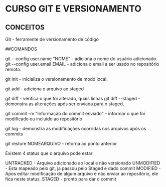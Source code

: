 # CURSO GIT E VERSIONAMENTO

## CONCEITOS
Git - ferramente de versionamento de código

##COMANDOS

git --config user.name "NOME" - adiciona o nome do usuário adicionado.
git --config user.email EMAIL - adiciona o email a ser usado no repositório remoto.

git init - inicializa o versionamento de modo local.

git add - adiciona o arquivo ao staged

git diff - verifica o que foi alterado, quais linhas
git diff --staged - demonstra as alterações após ser enviada para o staged.

git commit -m "Informação do commit enviado" - informar o que foi modificado ou incluido ao repositório 

git log - demonstra as modificações ocorridas nos arquivos após os commits

git restore NOMEARQUIVO - retorna ao ponto anterior

Existem 4 status que o arquivo pode estar:

UNTRACKED - Arquivo adicionado ao local e não versionado
UNMODIFIED - Esta mapeado pelo git, ja passou pelo Staged e dado commit
MODIFIED - Apos editar modificação de algum arquivo e não enviar ao repositório, ele fica neste status.
STAGED - pronto para dar o commit
